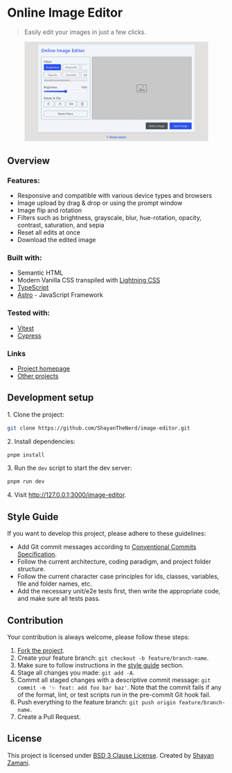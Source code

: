<h1>Online Image Editor</h1>

<blockquote>
   <p>
      Easily edit your images in just a few clicks.
   </p>
</blockquote>

<figure>
   <img src="og-img.webp" alt="Online Image Editor preview" />
</figure>

<h2>Overview</h2>
<h3>Features:</h3>
<ul>
   <li>Responsive and compatible with various device types and browsers</li>
   <li>Image upload by drag & drop or using the prompt window</li>
   <li>Image flip and rotation</li>
   <li>Filters such as brightness, grayscale, blur, hue-rotation, opacity, contrast, saturation, and sepia</li>
   <li>Reset all edits at once</li>
   <li>Download the edited image</li>
</ul>

<h3>Built with:</h3>
<ul>
   <li>Semantic HTML</li>
   <li>Modern Vanilla CSS transpiled with <a href="https://lightningcss.dev">Lightning CSS</a></li>
   <li>
      <a href="https://www.typescriptlang.org">TypeScript</a>
   </li>
   <li>
      <a href="https://astro.build">Astro</a> - JavaScript Framework
   </li>
</ul>

<h3>Tested with:</h3>
<ul>
   <li>
      <a href="https://vitest.dev">Vitest</a>
   </li>
   <li>
      <a href="https://cypress.io">Cypress</a>
   </li>
</ul>

<h3>Links</h3>
<ul>
   <li>
      <a href="https://shayanthenerd.github.io/image-editor">Project homepage</a>
   </li>
   <li>
      <a href="https://github.com/ShayanTheNerd?tab=repositories">Other projects</a>
   </li>
</ul>

<h2>Development setup</h2>
<p>1. Clone the project:</p>

```sh
git clone https://github.com/ShayanTheNerd/image-editor.git
```

<p>2. Install dependencies:</p>

```sh
pnpm install
```

<p>3. Run the <code>dev</code> script to start the dev server:</p>

```sh
pnpm run dev
```

<p>4. Visit <a href="http://127.0.0.1:3000/image-editor">http://127.0.0.1:3000/image-editor</a>.</p>

<h2>Style Guide</h2>
<p>If you want to develop this project, please adhere to these guidelines:</p>
<ul>
   <li>Add Git commit messages according to <a href="https://conventional-emoji-commits.site/quick-summary/summary">Conventional Commits Specification</a>.</li>
   <li>Follow the current architecture, coding paradigm, and project folder structure.</li>
   <li>Follow the current character case principles for ids, classes, variables, file and folder names, etc.</li>
   <li>Add the necessary unit/e2e tests first, then write the appropriate code, and make sure all tests pass.</li>
</ul>

<h2>Contribution</h2>
<p>Your contribution is always welcome, please follow these steps:</p>
<ol>
   <li>
      <a href="https://github.com/ShayanTheNerd/image-editor/fork">Fork the project</a>.
   </li>
   <li>Create your feature branch: <code>git checkout -b feature/branch-name</code>.</li>
   <li>Make sure to follow instructions in the <a href="https://github.com/ShayanTheNerd/image-editor?tab=readme-ov-file#style-guide">style guide</a> section.</li>
   <li>Stage all changes you made: <code>git add -A</code>.</li>
   <li>Commit all staged changes with a descriptive commit message: <code>git commit -m '✨ feat: add foo bar baz'</code>. Note that the commit fails if any of the format, lint, or test scripts run in the pre-commit Git hook fail.</li>
   <li>Push everything to the feature branch: <code>git push origin feature/branch-name</code>.</li>
   <li>Create a Pull Request.</li>
</ol>

<h2>License</h2>
<p>
   This project is licensed under <a href="https://github.com/ShayanTheNerd/image-editor/blob/main/LICENSE.md">BSD 3 Clause License</a>. Created by <a href="https://shayan-zamani.me">Shayan Zamani</a>.
</p>
